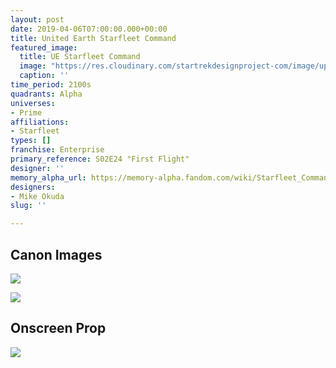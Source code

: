 ```yaml
---
layout: post
date: 2019-04-06T07:00:00.000+00:00
title: United Earth Starfleet Command
featured_image:
  title: UE Starfleet Command
  image: "https://res.cloudinary.com/startrekdesignproject-com/image/upload/v1567538887/UE_StarfleetCommand.png"
  caption: ''
time_period: 2100s
quadrants: Alpha
universes:
- Prime
affiliations:
- Starfleet
types: []
franchise: Enterprise
primary_reference: S02E24 "First Flight"
designer: ''
memory_alpha_url: https://memory-alpha.fandom.com/wiki/Starfleet_Command
designers:
- Mike Okuda
slug: ''

---
```

## Canon Images

![](https://res.cloudinary.com/startrekdesignproject-com/image/upload/v1554609008/UEStarfleetCommand2.jpg)

![](https://res.cloudinary.com/startrekdesignproject-com/image/upload/v1554609008/UEStarfleetCommand1.jpg)

## Onscreen Prop

![](https://res.cloudinary.com/startrekdesignproject-com/image/upload/v1567539129/UEStarfleetCommand_Prop.jpg)